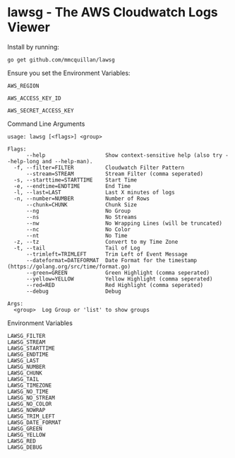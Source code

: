 # lawsg - The AWS Cloudwatch Logs Viewer


Install by running:

`go get github.com/mmcquillan/lawsg`



Ensure you set the Environment Variables:

`AWS_REGION`

`AWS_ACCESS_KEY_ID`

`AWS_SECRET_ACCESS_KEY`



Command Line Arguments
```
usage: lawsg [<flags>] <group>

Flags:
      --help                   Show context-sensitive help (also try --help-long and --help-man).
  -f, --filter=FILTER          Cloudwatch Filter Pattern
      --stream=STREAM          Stream Filter (comma seperated)
  -s, --starttime=STARTTIME    Start Time
  -e, --endtime=ENDTIME        End Time
  -l, --last=LAST              Last X minutes of logs
  -n, --number=NUMBER          Number of Rows
      --chunk=CHUNK            Chunk Size
      --ng                     No Group
      --ns                     No Streams
      --nw                     No Wrapping Lines (will be truncated)
      --nc                     No Color
      --nt                     No Time
  -z, --tz                     Convert to my Time Zone
  -t, --tail                   Tail of Log
      --trimleft=TRIMLEFT      Trim Left of Event Message
      --dateformat=DATEFORMAT  Date Format for the timestamp (https://golang.org/src/time/format.go)
      --green=GREEN            Green Highlight (comma seperated)
      --yellow=YELLOW          Yellow Highlight (comma seperated)
      --red=RED                Red Highlight (comma seperated)
      --debug                  Debug

Args:
  <group>  Log Group or 'list' to show groups
```


Environment Variables
```
LAWSG_FILTER
LAWSG_STREAM
LAWSG_STARTTIME
LAWSG_ENDTIME
LAWSG_LAST
LAWSG_NUMBER
LAWSG_CHUNK
LAWSG_TAIL
LAWSG_TIMEZONE
LAWSG_NO_TIME
LAWSG_NO_STREAM
LAWSG_NO_COLOR
LAWSG_NOWRAP
LAWSG_TRIM_LEFT
LAWSG_DATE_FORMAT
LAWSG_GREEN
LAWSG_YELLOW
LAWSG_RED
LAWSG_DEBUG
```
